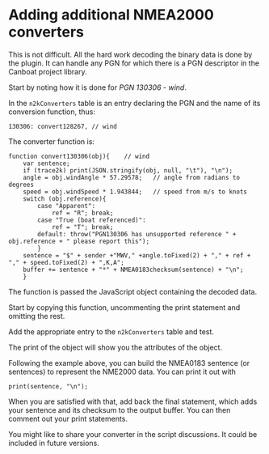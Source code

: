 # Adding additional NMEA2000 converters

This is not difficult.  All the hard work decoding the binary data is done by the plugin.
It can handle any PGN for which there is a PGN descriptor in the Canboat project library.

Start by noting how it is done for _PGN 130306 - wind_.

In the `n2kConverters` table is an entry declaring the PGN and the name of its conversion function, thus:

`130306: convert128267,	// wind`

The converter function is:

````
function convert130306(obj){	// wind
	var sentence;
	if (trace2k) print(JSON.stringify(obj, null, "\t"), "\n");
	angle = obj.windAngle * 57.29578;	// angle from radians to degrees
	speed = obj.windSpeed * 1.943844;	// speed from m/s to knots
	switch (obj.reference){
		case "Apparent":
			ref = "R"; break;
		case "True (boat referenced)":
			ref = "T"; break;
		default: throw("PGN130306 has unsupported reference " + obj.reference + " please report this");
		}
	sentence = "$" + sender +"MWV," +angle.toFixed(2) + "," + ref + "," + speed.toFixed(2) + ",K,A";
	buffer += sentence + "*" + NMEA0183checksum(sentence) + "\n";
	}
````

The function is passed the JavaScript object containing the decoded data.

Start by copying this function, uncommenting the print statement and omitting the rest.

Add the appropriate entry to the `n2kConverters` table and test.

The print of the object will show you the attributes of the object.

Following the example above, you can build the NMEA0183 sentence (or sentences) to represent the NME2000 data.
You can print it out with

`print(sentence, "\n");`

When you are satisfied with that, add back the final statement, which adds your sentence and its checksum to the output buffer.
You can then comment out your print statements.

You might like to share your converter in the script discussions.  It could be included in future versions.
